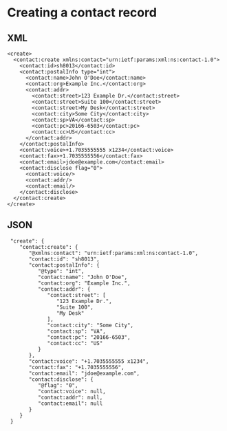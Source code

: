 # Creating a contact record

## XML
    <create>
      <contact:create xmlns:contact="urn:ietf:params:xml:ns:contact-1.0">
        <contact:id>sh8013</contact:id>
        <contact:postalInfo type="int">
          <contact:name>John O'Doe</contact:name>
          <contact:org>Example Inc.</contact:org>
          <contact:addr>
            <contact:street>123 Example Dr.</contact:street>
            <contact:street>Suite 100</contact:street>
            <contact:street>My Desk</contact:street>
            <contact:city>Some City</contact:city>
            <contact:sp>VA</contact:sp>
            <contact:pc>20166-6503</contact:pc>
            <contact:cc>US</contact:cc>
          </contact:addr>
        </contact:postalInfo>
        <contact:voice>+1.7035555555 x1234</contact:voice>
        <contact:fax>+1.7035555556</contact:fax>
        <contact:email>jdoe@example.com</contact:email>
        <contact:disclose flag="0">
          <contact:voice/>
          <contact:addr/>
          <contact:email/>
        </contact:disclose>
      </contact:create>
    </create>

## JSON

     "create": {
        "contact:create": {
           "@xmlns:contact": "urn:ietf:params:xml:ns:contact-1.0",
           "contact:id": "sh8013",
           "contact:postalInfo": {
              "@type": "int",
              "contact:name": "John O'Doe",
              "contact:org": "Example Inc.",
              "contact:addr": {
                 "contact:street": [
                    "123 Example Dr.",
                    "Suite 100",
                    "My Desk"
                 ],
                 "contact:city": "Some City",
                 "contact:sp": "VA",
                 "contact:pc": "20166-6503",
                 "contact:cc": "US"
              }
           },
           "contact:voice": "+1.7035555555 x1234",
           "contact:fax": "+1.7035555556",
           "contact:email": "jdoe@example.com",
           "contact:disclose": {
              "@flag": "0",
              "contact:voice": null,
              "contact:addr": null,
              "contact:email": null
           }
        }
     }
